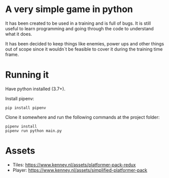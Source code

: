 # A very simple game in python
It has been created to be used in a training and is full of bugs. It is still
useful to learn programming and going through the code to understand what it
does.

It has been decided to keep things like enemies, power ups and other things
out of scope since it wouldn`t be feasible to cover it during the training time
frame.

# Running it
Have python installed (3.7+).

Install pipenv:
```
pip install pipenv
```

Clone it somewhere and run the following commands at the project folder:
```
pipenv install
pipenv run python main.py
```

# Assets
- Tiles: https://www.kenney.nl/assets/platformer-pack-redux
- Player: https://www.kenney.nl/assets/simplified-platformer-pack